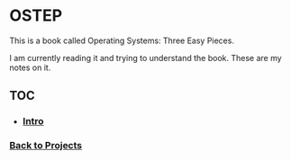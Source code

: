 # OSTEP

This is a book called Operating Systems: Three Easy Pieces.

I am currently reading it and trying to understand the book. These are my notes on it.

## TOC
 - ### [Intro](%WEBPATH%/projects/ostep/intro/)
 
### [Back to Projects](%WEBPATH%/projects/)
